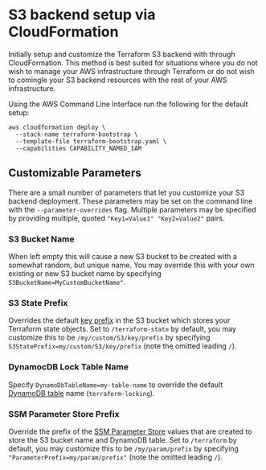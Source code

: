 # S3 backend setup via CloudFormation

Initially setup and customize the Terraform S3 backend with through CloudFormation. This method is best suited for situations where you do not wish to manage your AWS infrastructure through Terraform or do not wish to comingle your S3 backend resources with the rest of your AWS infrastructure.

Using the AWS Command Line Interface run the following for the default setup:

```
aws cloudformation deploy \
  --stack-name terraform-bootstrap \
  --template-file terraform-bootstrap.yaml \
  --capabilities CAPABILITY_NAMED_IAM
```

## Customizable Parameters

There are a small number of parameters that let you customize your S3 backend deployment. These parameters may be set on the command line with the `--parameter-overrides` flag. Multiple parameters may be specified by providing multiple, quoted `"Key1=Value1" "Key2=Value2"` pairs.

### S3 Bucket Name

When left empty this will cause a new S3 bucket to be created with a somewhat random, but unique name. You may override this with your own existing or new S3 bucket name by specifying `S3BucketName=MyCustomBucketName"`.

### S3 State Prefix

Overrides the default [key prefix](https://docs.aws.amazon.com/AmazonS3/latest/userguide/object-keys.html) in the S3 bucket which stores your Terraform state objects. Set to `/terraform-state` by default, you may customize this to be `/my/custom/S3/key/prefix` by specifying `S3StatePrefix=my/custom/S3/key/prefix` (note the omitted leading `/`).

### DynamocDB Lock Table Name

Specify `DynamoDbTableName=my-table-name` to override the default [DynamoDB table](https://docs.aws.amazon.com/amazondynamodb/latest/developerguide/WorkingWithTables.html) name (`terraform-locking`).

### SSM Parameter Store Prefix

Override the prefix of the [SSM Parameter Store](https://docs.aws.amazon.com/systems-manager/latest/userguide/systems-manager-parameter-store.html) values that are created to store the S3 bucket name and DynamoDB table. Set to `/terraform` by default, you may customize this to be `/my/param/prefix` by specifying `"ParameterPrefix=my/param/prefix"` (note the omitted leading `/`).